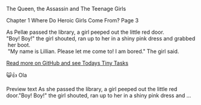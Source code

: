 The Queen, the Assassin and The Teenage Girls

Chapter 1
Where Do Heroic Girls Come From?
Page 3

As Pellæ passed the library, a girl peeped out the little red door.
"Boy! Boy!" the girl shouted, ran up to her in a shiny pink dress and grabbed her boot.
 "My name is Lillian. Please let me come to! I am bored." The girl said.

[Read more on GitHub and see Todays Tiny Tasks](https://github.com/olavea/Where-Do-Heroic-Women-Come-From/blob/master/book/text/3_library.md)

😺👍
Ola

Preview text
As she passed the library, a girl peeped out the little red door."Boy! Boy!" the girl shouted, ran up to her in a shiny pink dress and ...